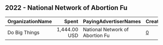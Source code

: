 ## 2022 - National Network of Abortion Fu 
|OrganizationName|Spent|PayingAdvertiserNames|CreativeUrls|Impressions|Genders|AgeBrackets|CountryCodes|BillingAddresses|CandidateBallotInformation|
|:---|---:|:---|:---|---:|:---|:---|:---|:---|:---|
|Do Big Things|1,444.00 USD|National Network of Abortion Fu|[0](https://www.snap.com/political-ads/asset/26798a03fe3dec97a12b4561e77e6abbda1ebfbc2507b8c870993f8d3563e160?mediaType=jpeg)|232,572||18+|united states|"PO Box 128,Mill Valley,94942,US"|National Network of Abortion Funds|
